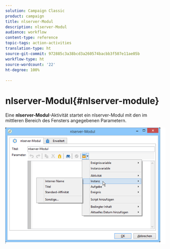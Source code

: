 ```yaml
---
solution: Campaign Classic
product: campaign
title: nlserver-Modul
description: nlserver-Modul
audience: workflow
content-type: reference
topic-tags: action-activities
translation-type: ht
source-git-commit: 972885c3a38bcd3a260574bacbb3f507e11ae05b
workflow-type: ht
source-wordcount: '22'
ht-degree: 100%

---
```



# nlserver-Modul{#nlserver-module}

Eine **nlserver-Modul**-Aktivität startet ein nlserver-Modul mit den im mittleren Bereich des Fensters angegebenen Parametern.

![](assets/nlserver_module_edit.png)

